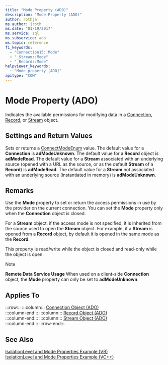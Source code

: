 ```yaml
---
title: "Mode Property (ADO)"
description: "Mode Property (ADO)"
author: rothja
ms.author: jroth
ms.date: "01/19/2017"
ms.service: sql
ms.subservice: ado
ms.topic: reference
f1_keywords:
  - "Connection15::Mode"
  - "_Stream::Mode"
  - "_Record::Mode"
helpviewer_keywords:
  - "Mode property [ADO]"
apitype: "COM"
---
```

# Mode Property (ADO)
Indicates the available permissions for modifying data in a [Connection](./connection-object-ado.md), [Record](./record-object-ado.md), or [Stream](./stream-object-ado.md) object.  
  
## Settings and Return Values  
 Sets or returns a [ConnectModeEnum](./connectmodeenum.md) value. The default value for a **Connection** is **adModeUnknown**. The default value for a **Record** object is **adModeRead**. The default value for a **Stream** associated with an underlying source (opened with a URL as the source, or as the default **Stream** of a **Record**) is **adModeRead**. The default value for a **Stream** not associated with an underlying source (instantiated in memory) is **adModeUnknown**.  
  
## Remarks  
 Use the **Mode** property to set or return the access permissions in use by the provider on the current connection. You can set the **Mode** property only when the **Connection** object is closed.  
  
 For a **Stream** object, if the access mode is not specified, it is inherited from the source used to open the **Stream** object. For example, if a **Stream** is opened from a **Record** object, by default it is opened in the same mode as the **Record**.  
  
 This property is read/write while the object is closed and read-only while the object is open.  
  
> [!NOTE]
>  **Remote Data Service Usage** When used on a client-side **Connection** object, the **Mode** property can only be set to **adModeUnknown**.  
  
## Applies To  

:::row:::
    :::column:::
        [Connection Object (ADO)](./connection-object-ado.md)  
    :::column-end:::
    :::column:::
        [Record Object (ADO)](./record-object-ado.md)  
    :::column-end:::
    :::column:::
        [Stream Object (ADO)](./stream-object-ado.md)  
    :::column-end:::
:::row-end:::

## See Also  
 [IsolationLevel and Mode Properties Example (VB)](./isolationlevel-and-mode-properties-example-vb.md)   
 [IsolationLevel and Mode Properties Example (VC++)](./isolationlevel-and-mode-properties-example-vc.md)